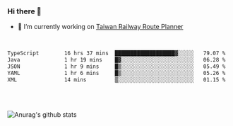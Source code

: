 ### Hi there 👋

- 🔭 I’m currently working on [Taiwan Railway Route Planner](https://github.com/Taiwan-Railway-Route-Planner)

<br/>

<!--START_SECTION:waka-->

```txt
TypeScript        16 hrs 37 mins  ███████████████████▓░░░░░   79.07 %
Java              1 hr 19 mins    █▓░░░░░░░░░░░░░░░░░░░░░░░   06.28 %
JSON              1 hr 9 mins     █▒░░░░░░░░░░░░░░░░░░░░░░░   05.49 %
YAML              1 hr 6 mins     █▒░░░░░░░░░░░░░░░░░░░░░░░   05.26 %
XML               14 mins         ▒░░░░░░░░░░░░░░░░░░░░░░░░   01.15 %
```

<!--END_SECTION:waka-->

<br/>
<br/>

![Anurag's github stats](https://github-readme-stats.vercel.app/api?username=DepickereSven&show_icons=true&theme=tokyonight)



<!--
**DepickereSven/DepickereSven** is a ✨ _special_ ✨ repository because its `README.md` (this file) appears on your GitHub profile.

Here are some ideas to get you started:

- 🔭 I’m currently working on ...
- 🌱 I’m currently learning ...
- 👯 I’m looking to collaborate on ...
- 🤔 I’m looking for help with ...
- 💬 Ask me about ...
- 📫 How to reach me: ...
- 😄 Pronouns: ...
- ⚡ Fun fact: ...
-->
